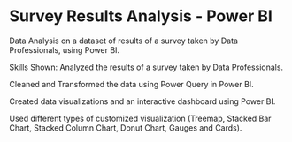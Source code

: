 # Survey Results Analysis - Power BI 
Data Analysis on a dataset of results of a survey taken by Data Professionals, using Power BI.

Skills Shown:
Analyzed the results of a survey taken by Data Professionals.

Cleaned and Transformed the data  using Power Query in Power BI.

Created data visualizations and an interactive dashboard using Power BI.

Used different types of customized visualization (Treemap, Stacked Bar Chart, Stacked Column Chart, Donut Chart, Gauges and Cards).
